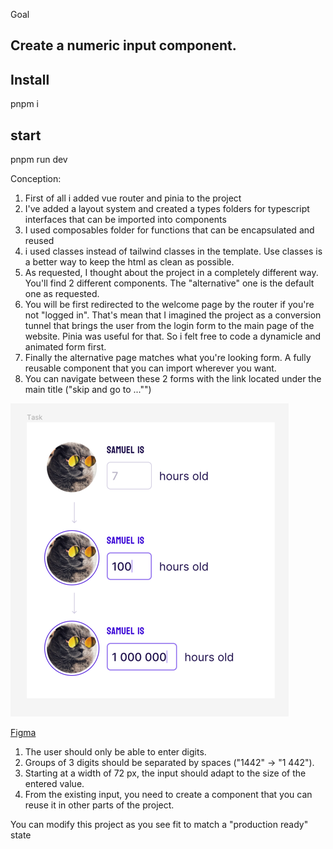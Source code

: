 Goal
## Create a numeric input component.

## Install
pnpm i

## start
pnpm run dev

Conception:
1. First of all i added vue router and pinia to the project
2. I've added a layout system and created a types folders for typescript interfaces that can be imported into components
3. I used composables folder for functions that can be encapsulated and reused
4. i used classes instead of tailwind classes in the template. Use classes is a better way to keep the html as clean as possible.
5. As requested, I thought about the project in a completely different way. You'll find 2 different components. The "alternative" one is the default one as requested.
6. You will be first redirected to the welcome page by the router if you're not "logged in". That's mean that I imagined the project as a conversion tunnel that brings the user from the login form to the main page of the website. Pinia was useful for that. So i felt free to code a dynamicle and animated form first.
7. Finally the alternative page matches what you're looking form. A fully reusable component that you can import wherever you want. 
8. You can navigate between these 2 forms with the link located under the main title ("skip and go to ..."")



![figma Preview](./public/img.png)

[Figma](https://www.figma.com/file/OcyCt22I1Ha3fgLzGi0ZZy/Front-end-UI-Task?type=design&node-id=1-4&mode=design&t=ZzZ3vo84xwZ6uxJF-0)

1. The user should only be able to enter digits.
2. Groups of 3 digits should be separated by spaces ("1442" → "1 442").
3. Starting at a width of 72 px, the input should adapt to the size of the entered value.
4. From the existing input, you need to create a component that you can reuse it in other parts of the
project.

You can modify this project as you see fit to match a "production ready" state
